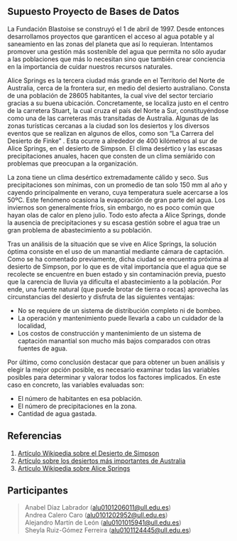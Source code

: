 
## Supuesto Proyecto de Bases de Datos

La Fundación Blastoise se construyó el 1 de abril de 1997. Desde entonces desarrollamos proyectos que garanticen el acceso al agua potable y al saneamiento en las zonas del planeta que así lo requieran. Intentamos promover una gestión más sostenible del agua que permita no sólo ayudar a las poblaciones que más lo necesitan sino que también crear conciencia en la importancia de cuidar nuestros recursos naturales. 

Alice Springs es la tercera ciudad más grande en el Territorio del Norte de Australia, cerca de la frontera sur, en medio del desierto australiano. Consta de una población de 28605 habitantes, la cual vive del sector terciario gracias a su buena ubicación. Concretamente, se localiza justo en el centro de la carretera Stuart, la cual cruza el país del Norte a Sur, constituyéndose como una de las carreteras más transitadas de Australia. 
Algunas de las zonas turísticas cercanas a la ciudad son los desiertos y los diversos eventos que se realizan en algunos de ellos, como son “La Carrera del Desierto de Finke” . Esta ocurre a alrededor de 400 kilómetros al sur de Alice Springs, en el desierto de Simpson. 
El clima desértico y las escasas precipitaciones anuales, hacen que consten de un clima semiárido con problemas que preocupan a la organización.

La zona tiene un clima desértico extremadamente cálido y seco. Sus precipitaciones son mínimas, con un promedio de tan solo 150 mm al año y cayendo principalmente en verano, cuya temperatura suele acercarse a los 50ºC. Este fenómeno ocasiona la evaporación de gran parte del agua. Los inviernos son generalmente fríos, sin embargo, no es poco común que hayan olas de calor en pleno julio.
Todo esto afecta a Alice Springs, donde la ausencia de precipitaciones y su escasa gestión sobre el agua trae un gran problema de abastecimiento a su población. 

Tras un análisis de la situación que se vive en Alice Springs, la solución óptima consiste en el uso de un manantial mediante cámara de captación. Como se ha comentado previamente, dicha ciudad se encuentra próxima al desierto de Simpson, por lo que es de vital importancia que el agua que se recolecte se encuentre en buen estado y sin contaminación previa, puesto que la carencia de lluvia ya dificulta el abastecimiento a la población. Por ende, una fuente natural (que puede brotar de tierra o rocas) aprovecha las circunstancias del desierto y disfruta de las siguientes ventajas:

- No se requiere de un sistema de distribución completo ni de bombeo.
- La operación y  mantenimiento puede llevarla a cabo un cuidador de la localidad,
- Los costos de construcción y mantenimiento de un sistema de captación manantial son mucho más bajos comparados con otras fuentes de agua.

Por último, como conclusión destacar que para obtener un buen análisis y elegir la mejor opción posible, es necesario examinar todas las variables posibles para determinar y valorar todos los factores implicados. En este caso en concreto, las variables evaluadas son:

- El número de habitantes en esa población.
- El número de precipitaciones en la zona.
- Cantidad de agua gastada.

## Referencias

1. [Artículo Wikipedia sobre el Desierto de Simpson](https://es.wikipedia.org/wiki/Desierto_de_Simpson#Clima)
2. [Artículo sobre los desiertos más importantes de Australia](http://www.econoce.com/los-desiertos-de-australia-mas-importantes/)
3. [Artículo Wikipedia sobre Alice Springs](https://es.wikipedia.org/wiki/Alice_Springs)

## Participantes

> Anabel Díaz Labrador (alu0101206011@ull.edu.es)  
> Andrea Calero Caro (alu0101202952@ull.edu.es)  
> Alejandro Martín de León (alu0101015941@ull.edu.es)  
> Sheyla Ruiz-Gómez Ferreira (alu0101124445@ull.edu.es)  



